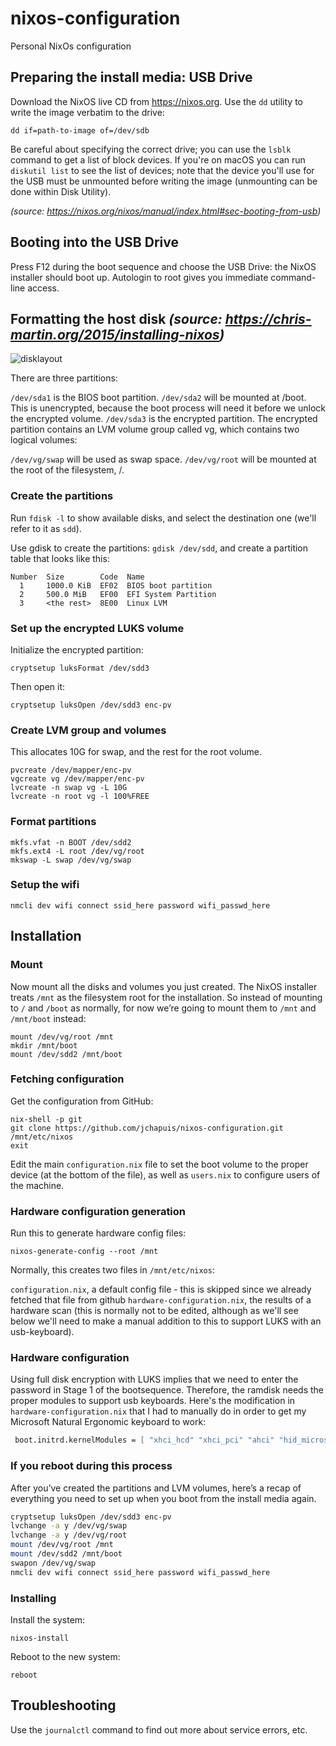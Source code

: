 # nixos-configuration
Personal NixOs configuration

## Preparing the install media: USB Drive
Download the NixOS live CD from https://nixos.org. Use the `dd` utility to write the image verbatim to the drive: 
``` 
dd if=path-to-image of=/dev/sdb
```
Be careful about specifying the correct drive; you can use the `lsblk` command to get a list of block devices. If you're on macOS you can run `diskutil list` to see the list of devices; note that the device you'll use for the USB must be unmounted before writing the image (unmounting can be done within Disk Utility).

*(source: https://nixos.org/nixos/manual/index.html#sec-booting-from-usb)*

## Booting into the USB Drive
Press F12 during the boot sequence and choose the USB Drive: the NixOS installer should boot up. Autologin to root gives you immediate command-line access.

## Formatting the host disk *(source: https://chris-martin.org/2015/installing-nixos)*

![disklayout](https://github.com/jchapuis/nixos-configuration/raw/master/disklayout.png)

There are three partitions:

`/dev/sda1` is the BIOS boot partition. 
`/dev/sda2` will be mounted at /boot. This is unencrypted, because the boot process will need it  before we unlock the encrypted volume.
`/dev/sda3` is the encrypted partition.
The encrypted partition contains an LVM volume group called vg, which contains two logical volumes:

`/dev/vg/swap` will be used as swap space.
`/dev/vg/root` will be mounted at the root of the filesystem, /.

### Create the partitions
Run `fdisk -l` to show available disks, and select the destination one (we'll refer to it as `sdd`).

Use gdisk to create the partitions: `gdisk /dev/sdd`, and create a partition table that looks like this:

```
Number  Size        Code  Name
  1     1000.0 KiB  EF02  BIOS boot partition
  2     500.0 MiB   EF00  EFI System Partition
  3     <the rest>  8E00  Linux LVM
```

### Set up the encrypted LUKS volume
Initialize the encrypted partition:

`cryptsetup luksFormat /dev/sdd3`

Then open it:

`cryptsetup luksOpen /dev/sdd3 enc-pv`

### Create LVM group and volumes
This allocates 10G for swap, and the rest for the root volume.

```
pvcreate /dev/mapper/enc-pv
vgcreate vg /dev/mapper/enc-pv
lvcreate -n swap vg -L 10G
lvcreate -n root vg -l 100%FREE
```

### Format partitions
```
mkfs.vfat -n BOOT /dev/sdd2
mkfs.ext4 -L root /dev/vg/root
mkswap -L swap /dev/vg/swap
```

### Setup the wifi

```
nmcli dev wifi connect ssid_here password wifi_passwd_here
```

## Installation
### Mount
Now mount all the disks and volumes you just created. The NixOS installer treats `/mnt` as the filesystem root for the installation. So instead of mounting to `/` and `/boot` as normally, for now we’re going to mount them to `/mnt` and `/mnt/boot` instead:

```
mount /dev/vg/root /mnt
mkdir /mnt/boot
mount /dev/sdd2 /mnt/boot
```

### Fetching configuration 

Get the configuration from GitHub:

```
nix-shell -p git 
git clone https://github.com/jchapuis/nixos-configuration.git /mnt/etc/nixos 
exit
```

Edit the main `configuration.nix` file to set the boot volume to the proper device (at the bottom of the file), as well as `users.nix` to configure users of the machine.

### Hardware configuration generation
Run this to generate hardware config files:

```
nixos-generate-config --root /mnt
```

Normally, this creates two files in `/mnt/etc/nixos`:

`configuration.nix`, a default config file - this is skipped since we already fetched that file from github
`hardware-configuration.nix`, the results of a hardware scan (this is normally not to be edited, although as we'll see below we'll need to make a manual addition to this to support LUKS with an usb-keyboard).

### Hardware configuration
Using full disk encryption with LUKS implies that we need to enter the password in Stage 1 of the bootsequence. Therefore, the ramdisk needs the proper modules to support usb keyboards. Here's the modification in `hardware-configuration.nix` that I had to manually do in order to get my Microsoft Natural Ergonomic keyboard to work:

```nix
 boot.initrd.kernelModules = [ "xhci_hcd" "xhci_pci" "ahci" "hid_microsoft" "dm_mod" "usbhid" "ata_generic" "ehci_pci" ];
```

### If you reboot during this process
After you’ve created the partitions and LVM volumes, here’s a recap of everything you need to set up when you boot from the install media again.

```bash
cryptsetup luksOpen /dev/sdd3 enc-pv
lvchange -a y /dev/vg/swap
lvchange -a y /dev/vg/root
mount /dev/vg/root /mnt
mount /dev/sdd2 /mnt/boot
swapon /dev/vg/swap
nmcli dev wifi connect ssid_here password wifi_passwd_here
```

### Installing

Install the system:

```
nixos-install
```

Reboot to the new system:

```
reboot
```

## Troubleshooting
Use the `journalctl` command to find out more about service errors, etc.